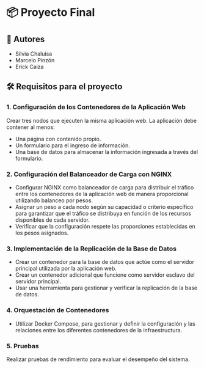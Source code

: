 # 📦 Proyecto Final

## 🚀 Autores

- Silvia Chaluisa
- Marcelo Pinzón
- Erick Caiza


## 🛠️ Requisitos para el proyecto

### 1.	Configuración de los Contenedores de la Aplicación Web
Crear tres nodos que ejecuten la misma aplicación web. La aplicación debe contener al menos:
- Una página con contenido propio.
- Un formulario para el ingreso de información.
- Una base de datos para almacenar la información ingresada a través del formulario.
### 2.	Configuración del Balanceador de Carga con NGINX
- Configurar NGINX como balanceador de carga para distribuir el tráfico entre los contenedores de la aplicación web de manera proporcional utilizando balanceo por pesos.
-	Asignar un peso a cada nodo según su capacidad o criterio específico para garantizar que el tráfico se distribuya en función de los recursos disponibles de cada servidor.
- 	Verificar que la configuración respete las proporciones establecidas en los pesos asignados.
### 3.	 Implementación de la Replicación de la Base de Datos
-	Crear un contenedor para la base de datos que actúe como el servidor principal utilizada por la aplicación web.
-	Crear un contenedor adicional que funcione como servidor esclavo del servidor principal.
-	Usar una herramienta para gestionar y verificar la replicación de la base de datos.
### 4.	Orquestación de Contenedores
-	Utilizar Docker Compose, para gestionar y definir la configuración y las relaciones entre los diferentes contenedores de la infraestructura.
### 5.	Pruebas
Realizar pruebas de rendimiento para evaluar el desempeño del sistema.
